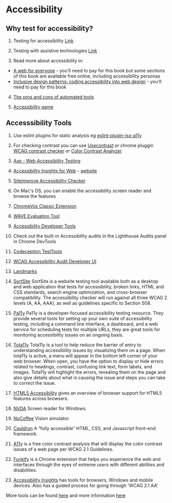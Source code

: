 # Accessibility

## Why test for accessibility?


1. Testing for accessibility [Link](https://www.gov.uk/service-manual/helping-people-to-use-your-service/testing-for-accessibility)

2. Testing with assistive technologies [Link](https://www.gov.uk/service-manual/technology/testing-with-assistive-technologies)

3. Read more about accessibility in:

- [A web for everyone](https://rosenfeldmedia.com/books/a-web-for-everyone/) - you’ll need to pay for this book but some sections of this book are available free online, including accessibility personas
- [Inclusive design patterns: coding accessibility into web design](https://www.smashingmagazine.com/2016/10/inclusive-design-patterns/) - you’ll need to pay for this book

4. [The pros and cons of automated tools](https://accessibility.blog.gov.uk/2017/02/24/what-we-found-when-we-tested-tools-on-the-worlds-least-accessible-webpage/)

5. [Accessibility game](https://userinyerface.com/)


## Accesssibility Tools

1. Use eslint plugins for static analysis eg [eslint-plugin-jsx-a11y](https://github.com/evcohen/eslint-plugin-jsx-a11y)

2. For checking contrast you can use [Usecontrast](https://usecontrast.com/) or chrome pluggin [WCAG contrast checker]( https://chrome.google.com/webstore/detail/wcag-contrast-checker/plnahcmalebffmaghcpcmpaciebdhgdf?hl=en) or [Color Contrast Analyzer](https://chrome.google.com/webstore/detail/color-contrast-analyzer/dagdlcijhfbmgkjokkjicnnfimlebcll?hl=en)

3. [Axe - Web Accessibility Testing]( https://chrome.google.com/webstore/search/accessibility?hl=en)

4. [Accessibility Insights for Web](https://chrome.google.com/webstore/detail/accessibility-insights-fo/pbjjkligggfmakdaogkfomddhfmpjeni?hl=en) - [website](https://accessibilityinsights.io/)

5. [Siteimprove Accessibility Checker](https://chrome.google.com/webstore/detail/siteimprove-accessibility/efcfolpjihicnikpmhnmphjhhpiclljc?hl=en)

6. On Mac's OS, you can enable the accessibility screen reader and browse the features

7. [ChromeVox Classic Extension](https://chrome.google.com/webstore/detail/chromevox-classic-extensi/kgejglhpjiefppelpmljglcjbhoiplfn?hl=en)

8. [WAVE Evaluation Tool](https://chrome.google.com/webstore/detail/wave-evaluation-tool/jbbplnpkjmmeebjpijfedlgcdilocofh?hl=en)

9. [Accessibility Developer Tools](https://chrome.google.com/webstore/detail/accessibility-developer-t/fpkknkljclfencbdbgkenhalefipecmb?hl=en)

10. Check out the built-in Accessibility audits in the Lighthouse Audits panel in Chrome DevTools

11. [Codeception TestTools](https://chrome.google.com/webstore/detail/codeception-testtools/jhaegbojocomemkcnmnpmoobbmnkijik?hl=en)

12. [WCAG Accessibility Audit Developer UI](https://chrome.google.com/webstore/detail/wcag-accessibility-audit/kpfleokokmllclahndmochhenmhncoej?hl=en)

13. [Landmarks](http://matatk.agrip.org.uk/landmarks/)

14. [SortSite](https://www.powermapper.com/products/sortsite/checks/accessibility-checks/) SortSite is a website testing tool available both as a desktop and web application that tests for accessibility, broken links, HTML and CSS standards, search engine optimization, and cross-browser compatibility. The accessibility checker will run against all three WCAG 2 levels (A, AA, AAA), as well as guidelines specific to Section 508.

15. [Pa11y](https://pa11y.org/) Pa11y is a developer-focused accessibility testing resource. They provide several tools for setting up your own suite of accessibility testing, including a command line interface, a dashboard, and a web service for scheduling tests for multiple URLs, they are great tools for monitoring accessibility issues on an ongoing basis.

16. [Tota11y](http://khan.github.io/tota11y/) Tota11y is a tool to help reduce the barrier of entry to understanding accessibility issues by visualizing them on a page. When tota11y is active, a menu will appear in the bottom left corner of your web browser. When open, you have the option to display or hide errors related to headings, contrast, confusing link text, form labels, and images. Tota11y will highlight the errors, revealing them on the page and also give details about what is causing the issue and steps you can take to correct the issue.

17. [HTML5 Accessibility](https://www.html5accessibility.com/) gives an overview of browser support for HTML5 features across browsers.

18. [NVDA](https://www.nvaccess.org/about-nvda/) Screen reader for Windows.

19. [NoCoffee](https://chrome.google.com/webstore/detail/nocoffee/jjeeggmbnhckmgdhmgdckeigabjfbddl) Vision simulator. 

20. [Cauldron](https://pattern-library.dequelabs.com/) A “fully accessible” HTML, CSS, and Javascript front-end framework.

21. [A11y](https://color.a11y.com/) is a free color contrast analysis that will display the color contrast issues of a web page per WCAG 2.1 Guidelines.

22. [Funkify](https://www.funkify.org) is a Chrome extension that helps you experience the web and interfaces through the eyes of extreme users with different abilities and disabilities.

23. [Accessibility Insights](https://accessibilityinsights.io/) has tools for browsers, Windows and mobile devices. Also has a guided process for going through 'WCAG 2.1 AA'

More tools can be found [here](https://www.w3.org/WAI/ER/tools/) and more information [here](https://github.com/brunopulis/awesome-a11y/blob/master/README.md)
